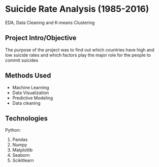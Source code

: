 # Suicide Rate Analysis (1985-2016)
EDA, Data Cleaning and K-means Clustering
## Project Intro/Objective
The purpose of the project was to find out which countries have high and low suicide rates and which factors play the major role for the people to commit suicides 
## Methods Used
* Machine Learning
* Data Visualization
* Predictive Modeling
* Data cleaning
## Technologies
Python:
1. Pandas
2. Numpy
3. Matplotlib
4. Seaborn
5. Scikitlearn 
